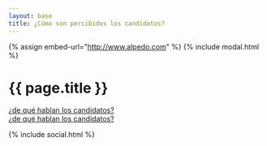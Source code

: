 ```yaml
---
layout: base
title: ¿Cómo son percibidos los candidatos?
---
```


{% assign embed-url="http://www.alpedo.com" %}
{% include modal.html %}

<div class='row'>
    <div class='col-sm-7'>
        <h1 class='thin orange'>{{ page.title }} 
            <a class="btn-embed" data-toggle="modal" data-target="#embed-modal" title='Embeber esta visualización'>
                <i class='fa fa-share-square'></i>
            </a>
        </h1>
    </div>
    <div class='col-sm-5 tright'>
        <a class='next-question' href='{{ site.baseurl }}/pages/de-que-hablan'>
            <span class='question'>¿de qué hablan los candidatos?</span> <i class='fa fa-arrow-right'></i>
        </a>
    </div>
</div>

<div class='row'>
    <div class='col-md-12 air-top'>
        <div class='tabla-comparativa' id='charts'>
            <!-- Charts Here -->
        </div>
    </div>
</div>

<div class='row'>
    <div class='col-sm-12 tright'>
        <a class='next-question' href='{{ site.baseurl }}/pages/de-que-hablan'>
            <span class='question'>¿de qué hablan los candidatos?</span> <i class='fa fa-arrow-right'></i>
        </a>
    </div>
</div>

{% include social.html %}

<!-- Libraries -->
<script src="{{ site.baseurl }}/js/datavis.min.js"></script>
<script>

    var jsonUrl = '{{ site.baseurl }}/data/citisent_json/json_study_candidatometro_74.json';

    var dset = Candidatometro.Dataset()
        .json(jsonUrl);

    var a = {};
    _.extend(a, Backbone.Events);

    a.listenTo(dset, 'dataset:ready', function() {

        var from = new Date('2013-10-01'),
            to = new Date('2013-12-01');

        var data = [
            { name: 'franco parisi',          img: '{{ site.baseurl }}/img/fot_franco_parisi.jpg' },
            { name: 'Marcel Claude',          img: '{{ site.baseurl }}/img/fot_marcel_claude.jpg' },
            { name: 'Ricardo Israel',         img: '{{ site.baseurl }}/img/fot_ricardo_israel.jpg' },
            { name: 'Marco Enríquez-Ominami', img: '{{ site.baseurl }}/img/fot_marco_enriquez-ominami.jpg' },
            { name: 'Roxana Miranda',         img: '{{ site.baseurl }}/img/fot_roxana_miranda.jpg' },
            { name: 'Michelle Bachelet',      img: '{{ site.baseurl }}/img/fot_michelle_bachelet.jpg' },
            { name: 'Evelyn Matthei',         img: '{{ site.baseurl }}/img/fot_evelyn_matthei.jpg' },
            { name: 'Alfredo Sfeir',          img: '{{ site.baseurl }}/img/fot_alfredo_sfeir.jpg' },
            { name: 'Tomás Jocelyn-Holt',     img: '{{ site.baseurl }}/img/fot_tomas_jocelyn-holt.jpg' },

        ];

        data.forEach(function(d) {
            d.data = dset.items().get(d.name);
        });

        var barchart = Candidatometro.BarChart()
            .timeDomain(d3.time.days(from, to));

        var totals = Candidatometro.Totals();

        var rowCandidato = d3.select('#charts').selectAll('div.row.candidato')
            .data(data)
            .enter()
            .append('div')
            .attr('class', 'row row-candidato');

        // Avatar
        var divAvatar = rowCandidato.append('div')
            .attr('class', 'col-sm-1')
            .append('div')
            .attr('class', 'avatar');

        divAvatar
            .append('img')
            .attr('class', 'img-circle img-responsive')
            .attr('src', function(d) { return d.img; });

        divAvatar.append('h6')
            .attr('class', 'bold uc')
            .text(function(d) { return d.name; });

        // Graph
        var divGraph = rowCandidato.append('div')
            .attr('class', 'col-sm-9 graph')
            .call(barchart);

        var divTotals = rowCandidato.append('div')
            .attr('class', 'col-sm-2 tc-info');

        divTotals.call(totals);

    });

</script>

